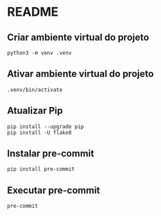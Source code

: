# README

## Criar ambiente virtual do projeto

```
python3 -m venv .venv
```

## Ativar ambiente virtual do projeto

```
.venv/bin/activate
```

## Atualizar Pip

```
pip install --upgrade pip
pip install -U flake8
```

## Instalar pre-commit

```
pip install pre-commit
```

## Executar pre-commit

```
pre-commit
```